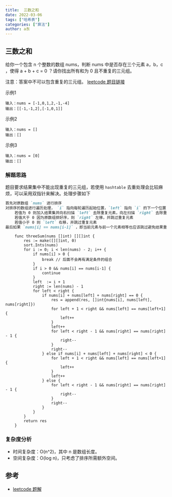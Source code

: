 ```yaml
---
title:  三数之和
date: 2022-03-06
tags: ["哈希表"]
categories: ["算法"]
author: a东
---
```


##  三数之和
给你一个包含 n 个整数的数组 nums，判断 nums 中是否存在三个元素 a，b，c ，使得 a + b + c = 0 ？请你找出所有和为 0 且不重复的三元组。

注意：答案中不可以包含重复的三元组。
[ leetcode 题目链接](https://leetcode-cn.com/problems/3sum/)

示例1
```
输入：nums = [-1,0,1,2,-1,-4]
输出：[[-1,-1,2],[-1,0,1]]
```

示例2
```
输入：nums = []
输出：[]
```
<!-- more -->

示例3
```
输入：nums = [0]
输出：[]
```

### 解题思路
题目要求结果集中不能出现重复的三元组，若使用 `hashtable` 去重处理会比较麻烦，可以采用双指针来解决。处理步骤如下
```markdown
首先对原数组 `nums` 进行排序
对排序的数组进行遍历处理， `i` 指向每轮遍历起始位置，`left` 指向 `i` 的下一个位置，`right` 指向数组末尾。每次计算 `nums[i]+nums[left]+nums[right]` 的值
    若值为 0 则加入结果集并向右扫描 `left` 去除重复元素，向左扫描 `right` 去除重复元素，别忘了最后左右指针要多移动一下跳到非重复元素
    若值大于 0 因为原数组排好序，则 `right` 左移，并跳过重复元素
    若值小于 0 则 `left` 右移，并跳过重复元素
最后如果 `nums[i] == nums[i-1]` ，即当前元素与前一个元素相等也应该跳过避免结果重复
```


```cgo
    func threeSum(nums []int) [][]int {
        res := make([][]int, 0)
        sort.Ints(nums)
        for i := 0; i < len(nums) - 2; i++ {
            if nums[i] > 0 {
                break // 后面不会再有满足条件的组合
            }
            if i > 0 && nums[i] == nums[i-1] {
                continue
            }
            left  := i + 1
            right := len(nums) - 1
            for left < right {
                if nums[i] + nums[left] + nums[right] == 0 {
                    res = append(res, []int{nums[i], nums[left], nums[right]})
                    for left + 1 < right && nums[left] == nums[left+1] {
                        left++
                    }
                    left++
                    for left < right - 1 && nums[right] == nums[right] - 1 {
                        right--
                    } 
                    right--
                } else if nums[i] + nums[left] + nums[right] < 0 {
                    for left + 1 < right && nums[left] == nums[left+1] {
                        left++
                    }
                    left++
                } else {
                    for left < right - 1 && nums[right] == nums[right] - 1 {
                        right--
                    } 
                    right--
                }
            }
        }
        return res
    }
```


### 复杂度分析
- 时间复杂度：O(n^2)，其中 n 是数组长度。
- 空间复杂度：O(log n)，只考虑了排序所需额外空间。

## 参考
* [leetcode 题解](https://leetcode-cn.com/problems/3sum/solution/san-shu-zhi-he-by-leetcode-solution/)







